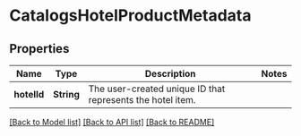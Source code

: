 # CatalogsHotelProductMetadata

## Properties
Name | Type | Description | Notes
------------ | ------------- | ------------- | -------------
**hotelId** | **String** | The user-created unique ID that represents the hotel item. | 

[[Back to Model list]](../README.md#documentation-for-models) [[Back to API list]](../README.md#documentation-for-api-endpoints) [[Back to README]](../README.md)


